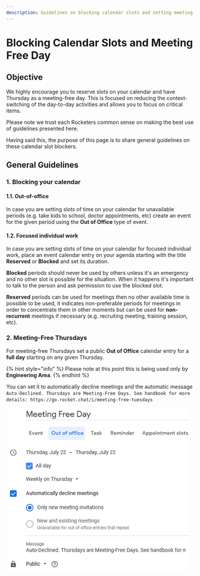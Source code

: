 ```yaml
---
description: Guidelines on blocking calendar slots and setting meeting-free Thursdays.
---
```


# Blocking Calendar Slots and Meeting Free Day

## **Objective**

We highly encourage you to reserve slots on your calendar and have Thursday as a meeting-free day. This is focused on reducing the context-switching of the day-to-day activities and allows you to focus on critical items.

Please note we trust each Rocketers common sense on making the best use of guidelines presented here.

Having said this, the purpose of this page is to share general guidelines on these calendar slot blockers.

## **General Guidelines**

### **1. Blocking your calendar**

#### **1.1. Out-of-office**

In case you are setting slots of time on your calendar for unavailable periods \(e.g. take kids to school, doctor appointments, etc\) create an event for the given period using the **Out of Office** type of event.

#### **1.2. Focused individual work**

In case you are setting slots of time on your calendar for focused individual work, place an event calendar entry on your agenda starting with the title **Reserved** or **Blocked** and set its duration.

**Blocked** periods should never be used by others unless it's an emergency and no other slot is possible for the situation. When it happens it's important to talk to the person and ask permission to use the blocked slot.

**Reserved** periods can be used for meetings then no other available time is possible to be used, it indicates non-preferable periods for meetings in order to concentrate them in other moments but can be used for **non-recurrent** meetings if necessary \(e.g. recruiting meeting, training session, etc\).

### **2. Meeting-Free Thursdays**

For meeting-free Thursdays set a public **Out of Office** calendar entry for a **full day** starting on any given Thursday.

{% hint style="info" %}
Please note at this point this is being used only by **Engineering Area**.
{% endhint %}

You can set it to automatically decline meetings and the automatic message `Auto-Declined. Thursdays are Meeting-Free Days. See handbook for more details: https://go.rocket.chat/i/meeting-free-tuesdays`

![](../../.gitbook/assets/meeting-free-day.png)

